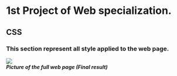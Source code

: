 # 1st Project of Web specialization.
## CSS
### This section represent all style applied to the web page.
![](https://s3.eu-west-3.amazonaws.com/hbtn.intranet/uploads/medias/2021/4/1f4cd63ecc3a8c03b0f4309b74aca179e225aabf.jpg?X-Amz-Algorithm=AWS4-HMAC-SHA256&X-Amz-Credential=AKIA4MYA5JM5DUTZGMZG%2F20230323%2Feu-west-3%2Fs3%2Faws4_request&X-Amz-Date=20230323T111512Z&X-Amz-Expires=86400&X-Amz-SignedHeaders=host&X-Amz-Signature=769b0e8b14bd1e9a729c3799a8983d3a4fb7e3808020aedaf93be9167525bea8)  
***Picture of the full web page (Final result)***